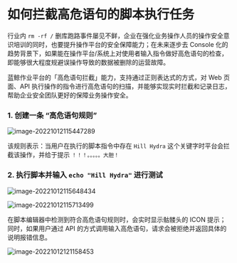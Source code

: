 # 如何拦截高危语句的脚本执行任务

行业内 `rm -rf /` 删库跑路事件屡见不鲜，企业在强化业务操作人员的操作安全意识培训的同时，也要提升操作平台的安全保障能力；在未来逐步去 Console 化的趋势背景下，如果能在操作平台/系统上对使用者输入指令做好高危语句的检查，即能够很大程度规避误操作导致的数据被删除的运营故障。

蓝鲸作业平台的「高危语句拦截」能力，支持通过正则表达式的方式，对 Web 页面、API 执行操作的指令进行高危语句的扫描，并能够实现实时拦截和记录日志，帮助企业安全团队更好的保障业务操作安全。

### 1. 创建一条 “高危语句规则”

![image-20221012115447289](media/image-20221012115447289.png)

该规则表示：当用户在执行的脚本指令中存在 `Hill Hydra` 这个关键字时平台会拦截该操作，并给于提示 `！！！。。。。。大胆！`

### 2. 执行脚本并输入 `echo "Hill Hydra"` 进行测试

![image-20221012115648434](media/image-20221012115648434.png)

![image-20221012115713499](media/image-20221012115713499.png)

在脚本编辑器中检测到符合高危语句规则时，会实时显示骷髅头的 ICON 提示；同时，如果用户通过 API 的方式调用输入高危语句，请求会被拒绝并返回具体的说明报错信息。

![image-20221012121158453](media/image-20221012121158453.png)